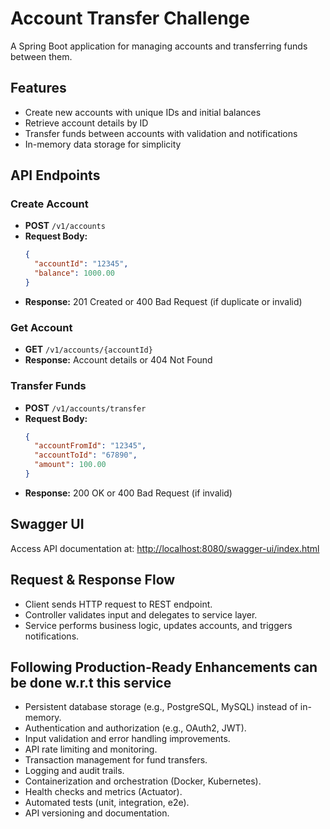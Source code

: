 # Account Transfer Challenge

A Spring Boot application for managing accounts and transferring funds between them.

## Features

- Create new accounts with unique IDs and initial balances
- Retrieve account details by ID
- Transfer funds between accounts with validation and notifications
- In-memory data storage for simplicity

## API Endpoints

### Create Account
- **POST** `/v1/accounts`
- **Request Body:**
  ```json
  {
    "accountId": "12345",
    "balance": 1000.00
  }
  ```
- **Response:** 201 Created or 400 Bad Request (if duplicate or invalid)

### Get Account
- **GET** `/v1/accounts/{accountId}`
- **Response:** Account details or 404 Not Found

### Transfer Funds
- **POST** `/v1/accounts/transfer`
- **Request Body:**
  ```json
  {
    "accountFromId": "12345",
    "accountToId": "67890",
    "amount": 100.00
  }
  ```
- **Response:** 200 OK or 400 Bad Request (if invalid)

## Swagger UI

Access API documentation at: [http://localhost:8080/swagger-ui/index.html](http://localhost:8080/swagger-ui/index.html)

## Request & Response Flow

- Client sends HTTP request to REST endpoint.
- Controller validates input and delegates to service layer.
- Service performs business logic, updates accounts, and triggers notifications.

## Following Production-Ready Enhancements can be done w.r.t this service

- Persistent database storage (e.g., PostgreSQL, MySQL) instead of in-memory.
- Authentication and authorization (e.g., OAuth2, JWT).
- Input validation and error handling improvements.
- API rate limiting and monitoring.
- Transaction management for fund transfers.
- Logging and audit trails.
- Containerization and orchestration (Docker, Kubernetes).
- Health checks and metrics (Actuator).
- Automated tests (unit, integration, e2e).
- API versioning and documentation.
